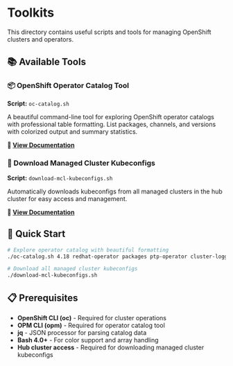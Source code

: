 # Toolkits

This directory contains useful scripts and tools for managing OpenShift clusters and operators.

## 📚 Available Tools

### 📦 OpenShift Operator Catalog Tool
**Script:** `oc-catalog.sh`

A beautiful command-line tool for exploring OpenShift operator catalogs with professional table formatting. List packages, channels, and versions with colorized output and summary statistics.

**📖 [View Documentation](./oc-catalog.md)**

### 🔗 Download Managed Cluster Kubeconfigs  
**Script:** `download-mcl-kubeconfigs.sh`

Automatically downloads kubeconfigs from all managed clusters in the hub cluster for easy access and management.

**📖 [View Documentation](./download-mcl-kubeconfigs-readme.md)**

## 🚀 Quick Start

```bash
# Explore operator catalog with beautiful formatting
./oc-catalog.sh 4.18 redhat-operator packages ptp-operator cluster-logging

# Download all managed cluster kubeconfigs
./download-mcl-kubeconfigs.sh
```

## 📋 Prerequisites

- **OpenShift CLI (oc)** - Required for cluster operations
- **OPM CLI (opm)** - Required for operator catalog tool  
- **jq** - JSON processor for parsing catalog data
- **Bash 4.0+** - For color support and array handling
- **Hub cluster access** - Required for downloading managed cluster kubeconfigs